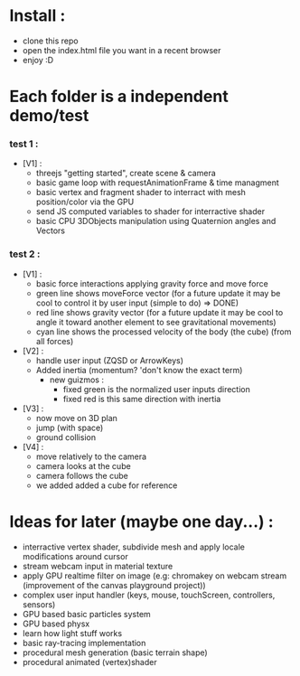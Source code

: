 # Install :

* clone this repo
* open the index.html file you want in a recent browser
* enjoy :D

# Each folder is a independent demo/test

### test 1 :  
* [V1] :
    * threejs "getting started", create scene & camera
    * basic game loop with requestAnimationFrame & time managment 
    * basic vertex and fragment shader to interract with mesh position/color via the GPU
    * send JS computed variables to shader for interractive shader
    * basic CPU 3DObjects manipulation using Quaternion angles and Vectors

### test 2 :  
* [V1] :
    * basic force interactions applying gravity force and move force
    * green line shows moveForce vector (for a future update it may be cool to control it by user input (simple to do) => DONE)
    * red line shows gravity vector (for a future update it may be cool to angle it toward another element to see gravitational movements)
    * cyan line shows the processed velocity of the body (the cube) (from all forces)
* [V2] :
    * handle user input (ZQSD or ArrowKeys)
    * Added inertia (momentum? 'don't know the exact term)  
        * new guizmos : 
            * fixed green is the normalized user inputs direction
            * fixed red is this same direction with inertia
* [V3] :
    * now move on 3D plan
    * jump (with space)
    * ground collision
* [V4] :
    * move relatively to the camera
    * camera looks at the cube
    * camera follows the cube
    * we added added a cube for reference
    

# Ideas for later (maybe one day...) :  
* interractive vertex shader, subdivide mesh and apply locale modifications around cursor
* stream webcam input in material texture
* apply GPU realtime filter on image (e.g: chromakey on webcam stream (improvement of the canvas playground project))
* complex user input handler (keys, mouse, touchScreen, controllers, sensors)
* GPU based basic particles system
* GPU based physx
* learn how light stuff works
* basic ray-tracing implementation
* procedural mesh generation (basic terrain shape)
* procedural animated (vertex)shader